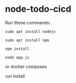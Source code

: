 # node-todo-cicd

Run these commands:


`sudo apt install nodejs`


`sudo apt install npm`


`npm install`

`node app.js`

or docker composes

run
install
